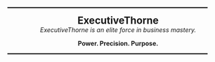 <p align="center">
  <hr style="width: 90%; border: 1px solid #555;">
</p>

<p align="center">
  <strong style="font-size: 1.6em;">ExecutiveThorne</strong><br>
  <em>ExecutiveThorne is an elite force in business mastery.</em>
</p>

<p align="center">
  <strong>Power. Precision. Purpose.</strong>
</p>

<p align="center">
  <hr style="width: 90%; border: 1px solid #555;">
</p>
